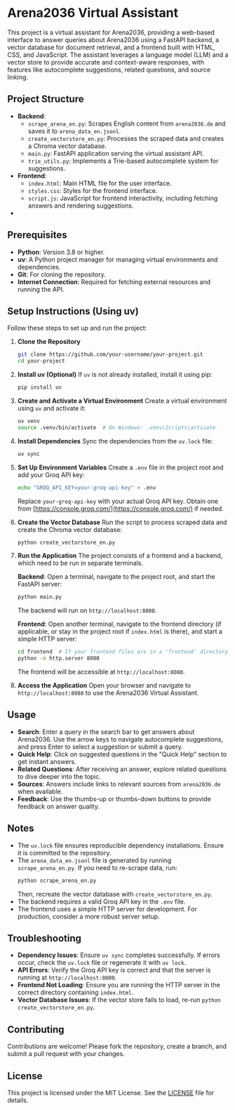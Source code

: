 # Arena2036 Virtual Assistant

This project is a virtual assistant for Arena2036, providing a web-based interface to answer queries about Arena2036 using a FastAPI backend, a vector database for document retrieval, and a frontend built with HTML, CSS, and JavaScript. The assistant leverages a language model (LLM) and a vector store to provide accurate and context-aware responses, with features like autocomplete suggestions, related questions, and source linking.

## Project Structure

- **Backend**:
  - `scrape_arena_en.py`: Scrapes English content from `arena2036.de` and saves it to `arena_data_en.jsonl`.
  - `create_vectorstore_en.py`: Processes the scraped data and creates a Chroma vector database.
  - `main.py`: FastAPI application serving the virtual assistant API.
  - `trie_utils.py`: Implements a Trie-based autocomplete system for suggestions.
- **Frontend**:
  - `index.html`: Main HTML file for the user interface.
  - `styles.css`: Styles for the frontend interface.
  - `script.js`: JavaScript for frontend interactivity, including fetching answers and rendering suggestions.
-

## Prerequisites

- **Python**: Version 3.8 or higher.
- **uv**: A Python project manager for managing virtual environments and dependencies.
- **Git**: For cloning the repository.
- **Internet Connection**: Required for fetching external resources and running the API.

## Setup Instructions (Using uv)

Follow these steps to set up and run the project:

1. **Clone the Repository**
   ```bash
   git clone https://github.com/your-username/your-project.git
   cd your-project
   ```

2. **Install uv (Optional)**
   If `uv` is not already installed, install it using pip:
   ```bash
   pip install uv
   ```

3. **Create and Activate a Virtual Environment**
   Create a virtual environment using `uv` and activate it:
   ```bash
   uv venv
   source .venv/bin/activate  # On Windows: .venv\Scripts\activate
   ```

4. **Install Dependencies**
   Sync the dependencies from the `uv.lock` file:
   ```bash
   uv sync
   ```

5. **Set Up Environment Variables**
   Create a `.env` file in the project root and add your Groq API key:
   ```bash
   echo "GROQ_API_KEY=your-groq-api-key" > .env
   ```
   Replace `your-groq-api-key` with your actual Groq API key. Obtain one from [https://console.groq.com/](https://console.groq.com/) if needed.

6. **Create the Vector Database**
   Run the script to process scraped data and create the Chroma vector database:
   ```bash
   python create_vectorstore_en.py
   ```

7. **Run the Application**
   The project consists of a frontend and a backend, which need to be run in separate terminals.

   **Backend**:
   Open a terminal, navigate to the project root, and start the FastAPI server:
   ```bash
   python main.py
   ```
   The backend will run on `http://localhost:8000`.

   **Frontend**:
   Open another terminal, navigate to the frontend directory (if applicable, or stay in the project root if `index.html` is there), and start a simple HTTP server:
   ```bash
   cd frontend  # If your frontend files are in a 'frontend' directory; skip if in root
   python -m http.server 8080
   ```
   The frontend will be accessible at `http://localhost:8080`.

8. **Access the Application**
   Open your browser and navigate to `http://localhost:8080` to use the Arena2036 Virtual Assistant.

## Usage

- **Search**: Enter a query in the search bar to get answers about Arena2036. Use the arrow keys to navigate autocomplete suggestions, and press Enter to select a suggestion or submit a query.
- **Quick Help**: Click on suggested questions in the "Quick Help" section to get instant answers.
- **Related Questions**: After receiving an answer, explore related questions to dive deeper into the topic.
- **Sources**: Answers include links to relevant sources from `arena2036.de` when available.
- **Feedback**: Use the thumbs-up or thumbs-down buttons to provide feedback on answer quality.

## Notes

- The `uv.lock` file ensures reproducible dependency installations. Ensure it is committed to the repository.
- The `arena_data_en.jsonl` file is generated by running `scrape_arena_en.py`. If you need to re-scrape data, run:
  ```bash
  python scrape_arena_en.py
  ```
  Then, recreate the vector database with `create_vectorstore_en.py`.
- The backend requires a valid Groq API key in the `.env` file.
- The frontend uses a simple HTTP server for development. For production, consider a more robust server setup.

## Troubleshooting

- **Dependency Issues**: Ensure `uv sync` completes successfully. If errors occur, check the `uv.lock` file or regenerate it with `uv lock`.
- **API Errors**: Verify the Groq API key is correct and that the server is running at `http://localhost:8000`.
- **Frontend Not Loading**: Ensure you are running the HTTP server in the correct directory containing `index.html`.
- **Vector Database Issues**: If the vector store fails to load, re-run `python create_vectorstore_en.py`.

## Contributing

Contributions are welcome! Please fork the repository, create a branch, and submit a pull request with your changes.

## License

This project is licensed under the MIT License. See the [LICENSE](LICENSE) file for details.
